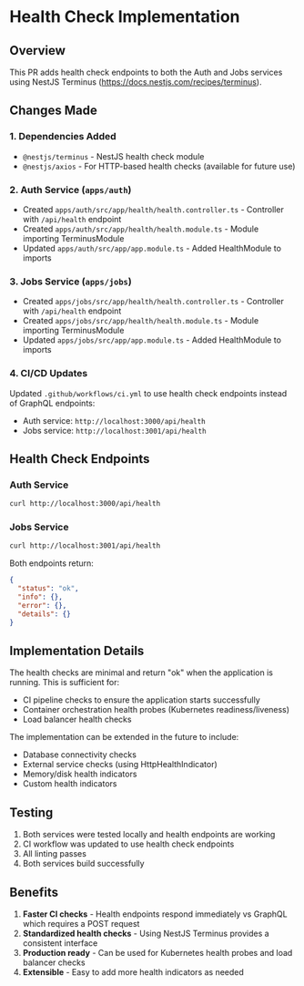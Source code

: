 # Health Check Implementation

## Overview
This PR adds health check endpoints to both the Auth and Jobs services using NestJS Terminus (https://docs.nestjs.com/recipes/terminus).

## Changes Made

### 1. Dependencies Added
- `@nestjs/terminus` - NestJS health check module
- `@nestjs/axios` - For HTTP-based health checks (available for future use)

### 2. Auth Service (`apps/auth`)
- Created `apps/auth/src/app/health/health.controller.ts` - Controller with `/api/health` endpoint
- Created `apps/auth/src/app/health/health.module.ts` - Module importing TerminusModule
- Updated `apps/auth/src/app/app.module.ts` - Added HealthModule to imports

### 3. Jobs Service (`apps/jobs`)
- Created `apps/jobs/src/app/health/health.controller.ts` - Controller with `/api/health` endpoint
- Created `apps/jobs/src/app/health/health.module.ts` - Module importing TerminusModule
- Updated `apps/jobs/src/app/app.module.ts` - Added HealthModule to imports

### 4. CI/CD Updates
Updated `.github/workflows/ci.yml` to use health check endpoints instead of GraphQL endpoints:
- Auth service: `http://localhost:3000/api/health`
- Jobs service: `http://localhost:3001/api/health`

## Health Check Endpoints

### Auth Service
```bash
curl http://localhost:3000/api/health
```

### Jobs Service
```bash
curl http://localhost:3001/api/health
```

Both endpoints return:
```json
{
  "status": "ok",
  "info": {},
  "error": {},
  "details": {}
}
```

## Implementation Details

The health checks are minimal and return "ok" when the application is running. This is sufficient for:
- CI pipeline checks to ensure the application starts successfully
- Container orchestration health probes (Kubernetes readiness/liveness)
- Load balancer health checks

The implementation can be extended in the future to include:
- Database connectivity checks
- External service checks (using HttpHealthIndicator)
- Memory/disk health indicators
- Custom health indicators

## Testing

1. Both services were tested locally and health endpoints are working
2. CI workflow was updated to use health check endpoints
3. All linting passes
4. Both services build successfully

## Benefits

1. **Faster CI checks** - Health endpoints respond immediately vs GraphQL which requires a POST request
2. **Standardized health checks** - Using NestJS Terminus provides a consistent interface
3. **Production ready** - Can be used for Kubernetes health probes and load balancer checks
4. **Extensible** - Easy to add more health indicators as needed
